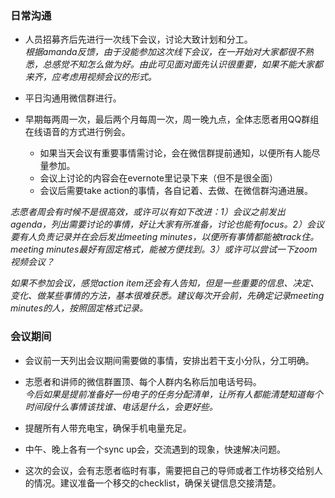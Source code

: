 ### 日常沟通  
* 人员招募齐后先进行一次线下会议，讨论大致计划和分工。  
    *根据amanda反馈，由于没能参加这次线下会议，在一开始对大家都很不熟悉，总感觉不知怎么做为好。由此可见面对面先认识很重要，如果不能大家都来齐，应考虑用视频会议的形式。*

* 平日沟通用微信群进行。

* 早期每两周一次，最后两个月每周一次，周一晚九点，全体志愿者用QQ群组在线语音的方式进行例会。  
	* 如果当天会议有重要事情需讨论，会在微信群提前通知，以便所有人能尽量参加。
	* 会议上讨论的内容会在evernote里记录下来（但不是很全面）
	* 会议后需要take action的事情，各自记着、去做、在微信群沟通进展。

*志愿者周会有时候不是很高效，或许可以有如下改进：1）会议之前发出agenda，列出需要讨论的事情，好让大家有所准备，讨论也能有focus。2）会议要有人负责记录并在会后发出meeting minutes，以便所有事情都能被track住。meeting minutes最好有固定格式，能被方便找到。3）或许可以尝试一下zoom视频会议？*

*如果不参加会议，感觉action item还会有人告知，但是一些重要的信息、决定、变化、做某些事情的方法，基本很难获悉。建议每次开会前，先确定记录meeting minutes的人，按照固定格式记录。*




### 会议期间  

* 会议前一天列出会议期间需要做的事情，安排出若干支小分队，分工明确。
* 志愿者和讲师的微信群置顶、每个人群内名称后加电话号码。  
	*今后如果是提前准备好一份电子的任务分配清单，让所有人都能清楚知道每个时间段什么事情该找谁、电话是什么，会更好些。*
* 提醒所有人带充电宝，确保手机电量充足。

* 中午、晚上各有一个sync up会，交流遇到的现象，快速解决问题。

* 这次的会议，会有志愿者临时有事，需要把自己的导师或者工作坊移交给别人的情况。建议准备一个移交的checklist，确保关键信息交接清楚。
